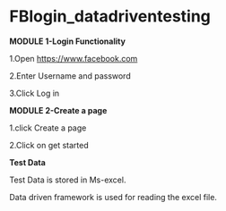 # FBlogin_datadriventesting

**MODULE 1-Login Functionality**

1.Open https://www.facebook.com

2.Enter Username and password

3.Click Log in

**MODULE 2-Create a page**

1.click Create a page

2.Click on get started

**Test Data**

Test Data is stored in Ms-excel.

Data driven framework is used for reading the excel file.
